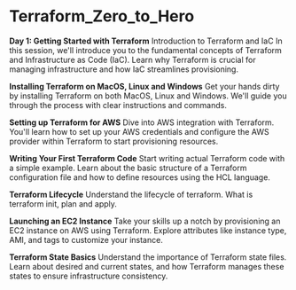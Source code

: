 # Terraform_Zero_to_Hero
**Day 1: Getting Started with Terraform**
Introduction to Terraform and IaC
In this session, we'll introduce you to the fundamental concepts of Terraform and Infrastructure as Code (IaC). Learn why Terraform is crucial for managing infrastructure and how IaC streamlines provisioning.

**Installing Terraform on MacOS, Linux and Windows**
Get your hands dirty by installing Terraform on both MacOS, Linux and Windows. We'll guide you through the process with clear instructions and commands.

**Setting up Terraform for AWS**
Dive into AWS integration with Terraform. You'll learn how to set up your AWS credentials and configure the AWS provider within Terraform to start provisioning resources.

**Writing Your First Terraform Code**
Start writing actual Terraform code with a simple example. Learn about the basic structure of a Terraform configuration file and how to define resources using the HCL language.

**Terraform Lifecycle**
Understand the lifecycle of terraform. What is terraform init, plan and apply.

**Launching an EC2 Instance**
Take your skills up a notch by provisioning an EC2 instance on AWS using Terraform. Explore attributes like instance type, AMI, and tags to customize your instance.

**Terraform State Basics**
Understand the importance of Terraform state files. Learn about desired and current states, and how Terraform manages these states to ensure infrastructure consistency.
